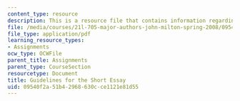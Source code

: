 ```yaml
---
content_type: resource
description: This is a resource file that contains information regarding essay.
file: /media/courses/21l-705-major-authors-john-milton-spring-2008/09540f2a51b42968630cce1121e81d55_MIT21L_705S08_essay.pdf
file_type: application/pdf
learning_resource_types:
- Assignments
ocw_type: OCWFile
parent_title: Assignments
parent_type: CourseSection
resourcetype: Document
title: Guidelines for the Short Essay
uid: 09540f2a-51b4-2968-630c-ce1121e81d55
---
```

